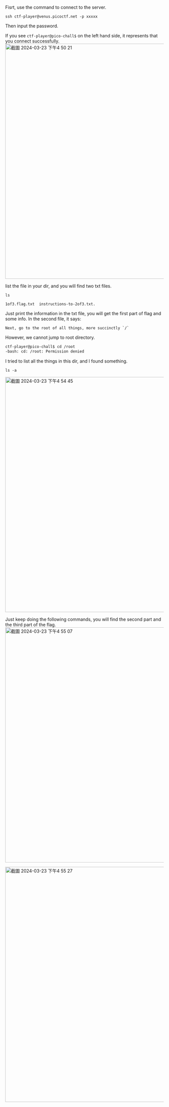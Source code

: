Fisrt, use the command to connect to the server.
```
ssh ctf-player@venus.picoctf.net -p xxxxx
```
Then input the password.

If you see `ctf-player@pico-chall$` on the left hand side, it represents that you connect successfully. 
<img width="745" alt="截圖 2024-03-23 下午4 50 21" src="https://github.com/ki225/picoCTF/assets/123147937/07e2b1cf-1684-4fc3-b393-1c42b8b64849">

list the file in your dir, and you will find two txt files.
```
ls
```
```
1of3.flag.txt  instructions-to-2of3.txt.
```
Just print the information in the txt file, you will get the first part of flag and some info. In the second file, it says:
```
Next, go to the root of all things, more succinctly `/`
```
However, we cannot jump to root directory.
```sh
ctf-player@pico-chall$ cd /root
-bash: cd: /root: Permission denied
```
I tried to list all the things in this dir, and I found something.
```
ls -a
```

<img width="745" alt="截圖 2024-03-23 下午4 54 45" src="https://github.com/ki225/picoCTF/assets/123147937/5ca9698c-6b9f-4059-b661-769ee92effe2">

Just keep doing the following commands, you will find the second part and the third part of the flag.
<img width="745" alt="截圖 2024-03-23 下午4 55 07" src="https://github.com/ki225/picoCTF/assets/123147937/45a9e18d-d880-4f11-a313-5e2536671286">

<img width="745" alt="截圖 2024-03-23 下午4 55 27" src="https://github.com/ki225/picoCTF/assets/123147937/f786ca5a-8da7-4e66-aae1-0f29ab634d10">

